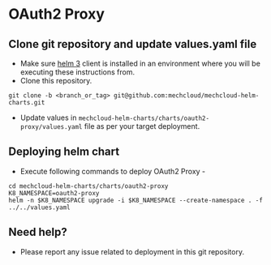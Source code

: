 # OAuth2 Proxy
## Clone git repository and update values.yaml file
* Make sure [helm 3](https://helm.sh/docs/intro/install) client is installed in an environment where you will be executing these instructions from.
* Clone this repository.
```
git clone -b <branch_or_tag> git@github.com:mechcloud/mechcloud-helm-charts.git
```
* Update values in `mechcloud-helm-charts/charts/oauth2-proxy/values.yaml` file as per your target deployment.

## Deploying helm chart
* Execute following commands to deploy OAuth2 Proxy -
```
cd mechcloud-helm-charts/charts/oauth2-proxy
K8_NAMESPACE=oauth2-proxy
helm -n $K8_NAMESPACE upgrade -i $K8_NAMESPACE --create-namespace . -f ../../values.yaml
```

## Need help?
* Please report any issue related to deployment in this git repository.

